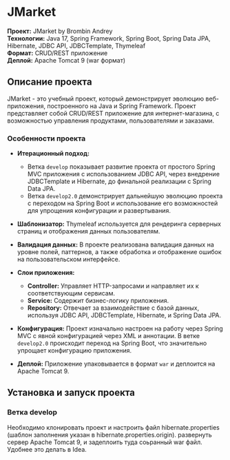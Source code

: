 # JMarket

**Проект:** JMarket by Brombin Andrey  
**Технологии:** Java 17, Spring Framework, Spring Boot, Spring Data JPA, Hibernate, JDBC API, JDBCTemplate, Thymeleaf  
**Формат:** CRUD/REST приложение  
**Деплой:** Apache Tomcat 9 (war формат)  

## Описание проекта

JMarket - это учебный проект, который демонстрирует эволюцию веб-приложения, построенного на Java и Spring Framework. Проект представляет собой CRUD/REST приложение для интернет-магазина, с возможностью управления продуктами, пользователями и заказами. 

### Особенности проекта

- **Итерационный подход:** 
  - Ветка `develop` показывает развитие проекта от простого Spring MVC приложения с использованием JDBC API, через внедрение JDBCTemplate и Hibernate, до финальной реализации с Spring Data JPA.
  - Ветка `develop2.0` демонстрирует дальнейшую эволюцию проекта с переходом на Spring Boot и использование его возможностей для упрощения конфигурации и развертывания.

- **Шаблонизатор:** Thymeleaf используется для рендеринга серверных страниц и отображения данных пользователям.

- **Валидация данных:** В проекте реализована валидация данных на уровне полей, паттернов, а также обработка и отображение ошибок на пользовательском интерфейсе.

- **Слои приложения:**
  - **Controller:** Управляет HTTP-запросами и направляет их к соответствующим сервисам.
  - **Service:** Содержит бизнес-логику приложения.
  - **Repository:** Отвечает за взаимодействие с базой данных, используя JDBC API, JDBCTemplate, Hibernate, и Spring Data JPA.

- **Конфигурация:** Проект изначально настроен на работу через Spring MVC с явной конфигурацией через XML и аннотации. В ветке `develop2.0` происходит переход на Spring Boot, что значительно упрощает конфигурацию приложения.

- **Деплой:** Приложение упаковывается в формат `war` и деплоится на Apache Tomcat 9.

## Установка и запуск проекта

### Ветка develop

Необходимо клонировать проект и настроить файл hibernate.properties (шаблон заполнения указан в hibernate.properties.origin). 
развернуть сервер Apache Tomcat 9, и задеплоить туда соьранный war файл.
Удобнее это делать в Idea. 